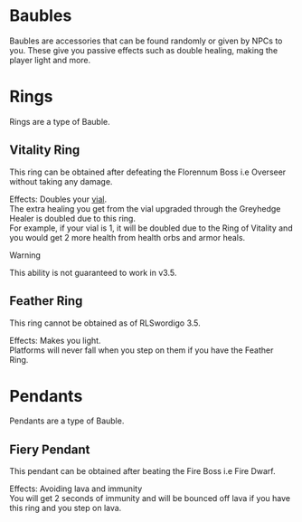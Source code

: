 # Baubles
Baubles are accessories that can be found randomly or given by NPCs to you. These give you passive effects such as double healing, making the player light and more.

# Rings
Rings are a type of Bauble.
## Vitality Ring
This ring can be obtained after defeating the Florennum Boss i.e Overseer without taking any damage.

Effects: Doubles your [vial](vial.md).\
The extra healing you get from the vial upgraded through the Greyhedge Healer is doubled due to this ring.\
For example, if your vial is 1, it will be doubled due to the Ring of Vitality and you would get 2 more health from health orbs and armor heals.
> [!WARNING]
> This ability is not guaranteed to work in v3.5.

## Feather Ring
This ring cannot be obtained as of RLSwordigo 3.5.

Effects: Makes you light.\
Platforms will never fall when you step on them if you have the Feather Ring.

# Pendants
Pendants are a type of Bauble.
## Fiery Pendant
This pendant can be obtained after beating the Fire Boss i.e Fire Dwarf.

Effects: Avoiding lava and immunity\
You will get 2 seconds of immunity and will be bounced off lava if you have this ring and you step on lava.


